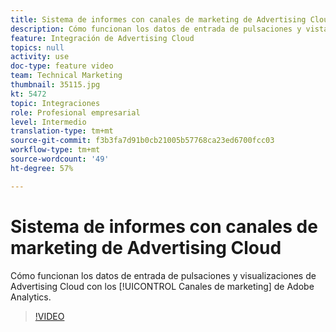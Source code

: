 ```yaml
---
title: Sistema de informes con canales de marketing de Advertising Cloud
description: Cómo funcionan los datos de entrada de pulsaciones y vistas de Advertising Cloud con los canales de marketing de Adobe Analytics
feature: Integración de Advertising Cloud
topics: null
activity: use
doc-type: feature video
team: Technical Marketing
thumbnail: 35115.jpg
kt: 5472
topic: Integraciones
role: Profesional empresarial
level: Intermedio
translation-type: tm+mt
source-git-commit: f3b3fa7d91b0cb21005b57768ca23ed6700fcc03
workflow-type: tm+mt
source-wordcount: '49'
ht-degree: 57%

---
```



# Sistema de informes con canales de marketing de Advertising Cloud

Cómo funcionan los datos de entrada de pulsaciones y visualizaciones de Advertising Cloud con los [!UICONTROL Canales de marketing] de Adobe Analytics.

>[!VIDEO](https://video.tv.adobe.com/v/35115/?quality=12&learn=on)

